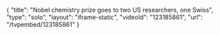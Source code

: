 {
    "title": "Nobel chemistry prize goes to two US researchers, one Swiss",
    "type": "solo",
    "layout": "iframe-static",
    "videoId": "123185861",
    "url": "\/tvpembed\/123185861"
}
